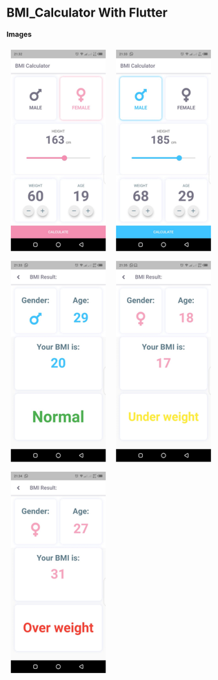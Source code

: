 # BMI_Calculator With Flutter

### Images 
<div>  
<img style="margin: 10px" src="https://raw.githubusercontent.com/ahmed9107/BMI_Calculator/main/2021-08-08%20at%2021.32.35.jpeg" width= "220"/>  
<img style="margin: 10px" src="https://raw.githubusercontent.com/ahmed9107/BMI_Calculator/main/2021-08-08%20at%2021.33.28.jpeg" width= "220"/>  
<img style="margin: 10px" src="https://raw.githubusercontent.com/ahmed9107/BMI_Calculator/main/2021-08-08%20at%2021.34.17.jpeg" width= "220"/>  
<img style="margin: 10px" src="https://raw.githubusercontent.com/ahmed9107/BMI_Calculator/main/2021-08-08%20at%2021.36.11.jpeg" width= "220"/>  
<img style="margin: 10px" src="https://raw.githubusercontent.com/ahmed9107/BMI_Calculator/main/2021-08-08%20at%2021.35.19.jpeg" width= "220"/>  
</div>
